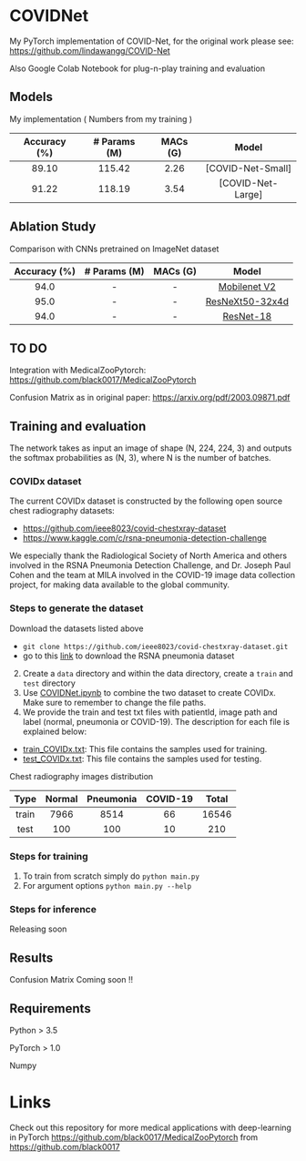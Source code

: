 # COVIDNet
My PyTorch implementation of COVID-Net, for the original work please see: https://github.com/lindawangg/COVID-Net

Also Google Colab Notebook for plug-n-play training and evaluation




## Models 

My implementation ( Numbers from my training )

| Accuracy (%) | # Params (M) | MACs (G) |        Model        |
|:------------:|:------------:|:--------:|:-------------------:|
|   89.10      |     115.42   |   2.26   |   [COVID-Net-Small] |
|   91.22      |     118.19   |   3.54   |   [COVID-Net-Large] |

## Ablation Study
Comparison with CNNs pretrained on ImageNet dataset



| Accuracy (%) | # Params (M) | MACs (G) |        Model        |
|:------------:|:------------:|:--------:|:-------------------:|
|   94.0       |     -   |   -      |   [Mobilenet V2   ](https://drive.google.com/open?id=19J-1bW6wPl7Kmm0pNagehlM1zk9m37VV) |
|   95.0       |     -   |   -      |   [ResNeXt50-32x4d](https://drive.google.com/open?id=1-BLolPNYMVWSY0Xnm8Y8wjQCapXiPnLx) |
|   94.0       |     -   |   -      | [ResNet-18](https://drive.google.com/open?id=1wxo4gkNGyrhR-1PG8Vr1hj65MfSAHOgJ) |


## TO DO

Integration with MedicalZooPytorch: https://github.com/black0017/MedicalZooPytorch 

Confusion Matrix as in original paper: https://arxiv.org/pdf/2003.09871.pdf

## Training and evaluation
The network takes as input an image of shape (N, 224, 224, 3) and outputs the softmax probabilities as (N, 3), where N is the number of batches.

### COVIDx  dataset 


The current COVIDx dataset is constructed by the following open source chest radiography datasets:
* https://github.com/ieee8023/covid-chestxray-dataset
* https://www.kaggle.com/c/rsna-pneumonia-detection-challenge

We especially thank the Radiological Society of North America and others involved in the RSNA Pneumonia Detection Challenge, and Dr. Joseph Paul Cohen and the team at MILA involved in the COVID-19 image data collection project, for making data available to the global community.

### Steps to generate the dataset

Download the datasets listed above
 * `git clone https://github.com/ieee8023/covid-chestxray-dataset.git`
 * go to this [link](https://www.kaggle.com/c/rsna-pneumonia-detection-challenge/data) to download the RSNA pneumonia dataset
2. Create a `data` directory and within the data directory, create a `train` and `test` directory
3. Use [COVIDNet.ipynb](COVIDNet.ipynb) to combine the two dataset to create COVIDx. Make sure to remember to change the file paths.
4. We provide the train and test txt files with patientId, image path and label (normal, pneumonia or COVID-19). The description for each file is explained below:
 * [train\_COVIDx.txt](train_COVIDx.txt): This file contains the samples used for training.
 * [test\_COVIDx.txt](test_COVIDx.txt): This file contains the samples used for testing.


Chest radiography images distribution

|  Type | Normal | Pneumonia | COVID-19 | Total |
|:-----:|:------:|:---------:|:--------:|:-----:|
| train |  7966  |    8514   |    66    | 16546 |
|  test |   100  |     100   |    10    |   210 |


### Steps for training
1. To train from scratch simply do `python main.py` 
2. For argument options  `python main.py --help` 

### Steps for inference
Releasing soon

## Results
Confusion Matrix Coming soon !!

## Requirements

Python > 3.5

PyTorch > 1.0

Numpy



# Links
Check out this repository for more medical applications with deep-learning in PyTorch
https://github.com/black0017/MedicalZooPytorch from https://github.com/black0017
